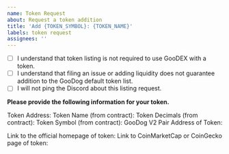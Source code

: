 ```yaml
---
name: Token Request
about: Request a token addition
title: 'Add {TOKEN_SYMBOL}: {TOKEN_NAME}'
labels: token request
assignees: ''
---
```


- [ ] I understand that token listing is not required to use GooDEX with a token.
- [ ] I understand that filing an issue or adding liquidity does not guarantee addition to the GooDog default token list.
- [ ] I will not ping the Discord about this listing request.

**Please provide the following information for your token.**

Token Address: 
Token Name (from contract): 
Token Decimals (from contract): 
Token Symbol (from contract): 
GooDog V2 Pair Address of Token: 

Link to the official homepage of token:
Link to CoinMarketCap or CoinGecko page of token: 
